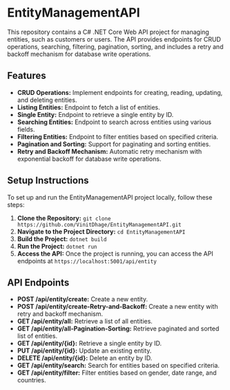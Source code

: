 # EntityManagementAPI

This repository contains a C# .NET Core Web API project for managing entities, such as customers or users. The API provides endpoints for CRUD operations, searching, filtering, pagination, sorting, and includes a retry and backoff mechanism for database write operations.

## Features

- **CRUD Operations:** Implement endpoints for creating, reading, updating, and deleting entities.
- **Listing Entities:** Endpoint to fetch a list of entities.
- **Single Entity:** Endpoint to retrieve a single entity by ID.
- **Searching Entities:** Endpoint to search across entities using various fields.
- **Filtering Entities:** Endpoint to filter entities based on specified criteria.
- **Pagination and Sorting:** Support for paginating and sorting entities.
- **Retry and Backoff Mechanism:** Automatic retry mechanism with exponential backoff for database write operations.

## Setup Instructions

To set up and run the EntityManagementAPI project locally, follow these steps:

1. **Clone the Repository:** `git clone https://github.com/VinitDhage/EntityManagementAPI.git`
2. **Navigate to the Project Directory:** `cd EntityManagementAPI`
3. **Build the Project:** `dotnet build`
4. **Run the Project:** `dotnet run`
5. **Access the API:** Once the project is running, you can access the API endpoints at `https://localhost:5001/api/entity`

## API Endpoints

- **POST /api/entity/create:** Create a new entity.
- **POST /api/entity/create-Retry-and-Backoff:** Create a new entity with retry and backoff mechanism.
- **GET /api/entity/all:** Retrieve a list of all entities.
- **GET /api/entity/all-Pagination-Sorting:** Retrieve paginated and sorted list of entities.
- **GET /api/entity/{id}:** Retrieve a single entity by ID.
- **PUT /api/entity/{id}:** Update an existing entity.
- **DELETE /api/entity/{id}:** Delete an entity by ID.
- **GET /api/entity/search:** Search for entities based on specified criteria.
- **GET /api/entity/filter:** Filter entities based on gender, date range, and countries.

